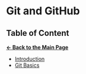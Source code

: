 # Git and GitHub

## Table of Content

[**&larr; Back to the Main Page**](./../README.md)

- [Introduction](./intro.md)
- [Git Basics](./git-basics.md)

<br>
